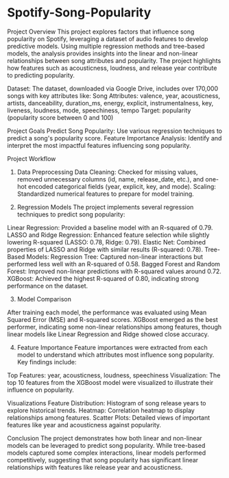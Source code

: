 # Spotify-Song-Popularity

Project Overview
This project explores factors that influence song popularity on Spotify, leveraging a dataset of audio features to develop predictive models. Using multiple regression methods and tree-based models, the analysis provides insights into the linear and non-linear relationships between song attributes and popularity. The project highlights how features such as acousticness, loudness, and release year contribute to predicting popularity.

Dataset:
The dataset, downloaded via Google Drive, includes over 170,000 songs with key attributes like:
Song Attributes: valence, year, acousticness, artists, danceability, duration_ms, energy, explicit, instrumentalness, key, liveness, loudness, mode, speechiness, tempo
Target: popularity (popularity score between 0 and 100)


Project Goals
Predict Song Popularity: Use various regression techniques to predict a song's popularity score.
Feature Importance Analysis: Identify and interpret the most impactful features influencing song popularity.


Project Workflow
1. Data Preprocessing
Data Cleaning: Checked for missing values, removed unnecessary columns (id, name, release_date, etc.), and one-hot encoded categorical fields (year, explicit, key, and mode).
Scaling: Standardized numerical features to prepare for model training.

2. Regression Models
The project implements several regression techniques to predict song popularity:

Linear Regression: Provided a baseline model with an R-squared of 0.79.
LASSO and Ridge Regression: Enhanced feature selection while slightly lowering R-squared (LASSO: 0.78, Ridge: 0.79).
Elastic Net: Combined properties of LASSO and Ridge with similar results (R-squared: 0.78).
Tree-Based Models:
Regression Tree: Captured non-linear interactions but performed less well with an R-squared of 0.58.
Bagged Forest and Random Forest: Improved non-linear predictions with R-squared values around 0.72.
XGBoost: Achieved the highest R-squared of 0.80, indicating strong performance on the dataset.

3. Model Comparison
   
After training each model, the performance was evaluated using Mean Squared Error (MSE) and R-squared scores. XGBoost emerged as the best performer, indicating some non-linear relationships among features, though linear models like Linear Regression and Ridge showed close accuracy.

4. Feature Importance
Feature importances were extracted from each model to understand which attributes most influence song popularity. Key findings include:

Top Features: year, acousticness, loudness, speechiness
Visualization: The top 10 features from the XGBoost model were visualized to illustrate their influence on popularity.

Visualizations
Feature Distribution: Histogram of song release years to explore historical trends.
Heatmap: Correlation heatmap to display relationships among features.
Scatter Plots: Detailed views of important features like year and acousticness against popularity.


Conclusion
The project demonstrates how both linear and non-linear models can be leveraged to predict song popularity. While tree-based models captured some complex interactions, linear models performed competitively, suggesting that song popularity has significant linear relationships with features like release year and acousticness.
